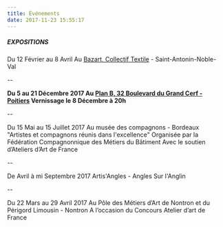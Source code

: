 ```yaml
---
title: Événements
date: 2017-11-23 15:55:17
---
```

##### EXPOSITIONS

Du 12 Février au 8 Avril
Au [Bazart, Collectif Textile](http://lebazart.fr/) - Saint-Antonin-Noble-Val

--

**Du 5 au 21 Décembre 2017
Au [Plan B, 32 Boulevard du Grand Cerf - Poitiers](https://encrypted.google.com/maps/place/Le+Plan+B/@46.5863665,0.3361458,17z/data=!3m1!4b1!4m5!3m4!1s0x47fdbe72da5986e7:0x8d9cbb1792d92fda!8m2!3d46.5863628!4d0.3383345?hl=en)
Vernissage le 8 Décembre à 20h**

--

Du 15 Mai au 15 Juillet 2017
Au musée des compagnons - Bordeaux
"Artistes et compagnons réunis dans l'excellence"
Organisée par la Fédération Compagnonnique des Métiers du Bâtiment
Avec le soutien d’Ateliers d’Art de France

--

De Avril à mi Septembre 2017
Artis'Angles - Angles Sur l'Anglin

--

Du 22 Mars au 29 Avril 2017
Au Pôle des Métiers d’Art de Nontron et du Périgord Limousin - Nontron
A l’occasion du Concours Atelier d’art de France

